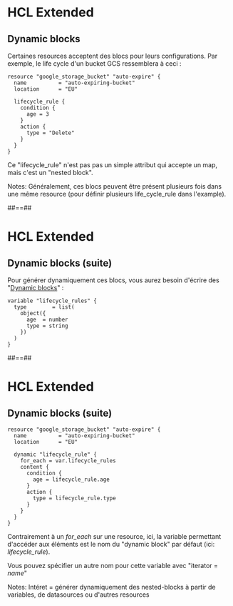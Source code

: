 <!-- .slide: class="with-code-bg-dark"-->

# HCL Extended

## Dynamic blocks

Certaines resources acceptent des blocs pour leurs configurations. Par exemple, le life cycle d'un bucket GCS ressemblera à ceci :

```hcl-terraform
resource "google_storage_bucket" "auto-expire" {
  name          = "auto-expiring-bucket"
  location      = "EU"

  lifecycle_rule {
    condition {
      age = 3
    }
    action {
      type = "Delete"
    }
  }
}
```

Ce "lifecycle_rule" n'est pas pas un simple attribut qui accepte un map, mais c'est un "nested block".

Notes:
Généralement, ces blocs peuvent être présent plusieurs fois dans une même resource (pour définir plusieurs life_cycle_rule dans l'example).

##==##
<!-- .slide: class="with-code-bg-dark"-->

# HCL Extended

## Dynamic blocks (suite)

Pour générer dynamiquement ces blocs, vous aurez besoin d'écrire des "[Dynamic blocks](https://www.terraform.io/language/expressions/dynamic-blocks)" :

```hcl-terraform
variable "lifecycle_rules" {
  type        = list(
    object({
      age  = number
      type = string
    })
  )
}
```

##==##
<!-- .slide: class="with-code-bg-dark"-->

# HCL Extended

## Dynamic blocks (suite)

```hcl-terraform
resource "google_storage_bucket" "auto-expire" {
  name          = "auto-expiring-bucket"
  location      = "EU"

  dynamic "lifecycle_rule" {
    for_each = var.lifecycle_rules
    content {
      condition {
        age = lifecycle_rule.age
      }
      action {
        type = lifecycle_rule.type
      }
    }
  }
}
```

Contrairement à un *for_each* sur une resource, ici, la variable permettant d'accéder aux éléments est le nom du "dynamic block" par défaut (ici: *lifecycle_rule*).

Vous pouvez spécifier un autre nom pour cette variable avec "iterator = *name*"

Notes:
Intéret = générer dynamiquement des nested-blocks à partir de variables, de datasources ou d'autres resources